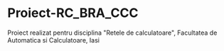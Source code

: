 # Proiect-RC_BRA_CCC
Proiect realizat pentru disciplina "Retele de calculatoare", Facultatea de Automatica si Calculatoare, Iasi
